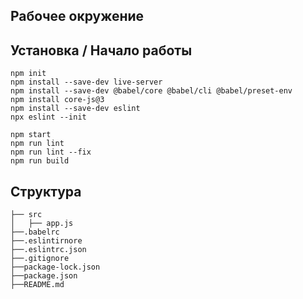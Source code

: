 ## Рабочее окружение

## Установка / Начало работы
```
npm init
npm install --save-dev live-server
npm install --save-dev @babel/core @babel/cli @babel/preset-env
npm install core-js@3
npm install --save-dev eslint
npx eslint --init

npm start
npm run lint
npm run lint --fix
npm run build
```

## Структура

```
├── src
│   ├── app.js
├──.babelrc
├──.eslintirnore
├──.eslintrc.json
├──.gitignore
├──package-lock.json
├──package.json
├──README.md
```